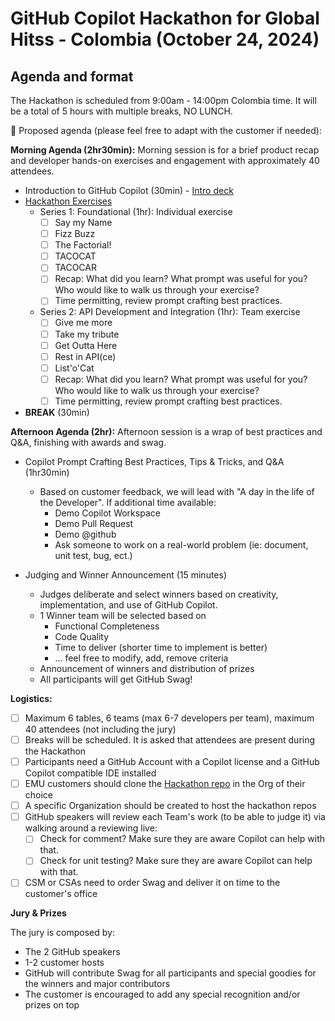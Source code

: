 # GitHub Copilot Hackathon for Global Hitss - Colombia (October 24, 2024)

## Agenda and format

The Hackathon is scheduled from 9:00am - 14:00pm Colombia time. It will be a total of 5 hours with multiple breaks, NO LUNCH.   


📓 Proposed agenda (please feel free to adapt with the customer if needed):


**Morning Agenda (2hr30min):**
Morning session is for a brief product recap and developer hands-on exercises and engagement with approximately 40 attendees.

- Introduction to GitHub Copilot (30min) - [Intro deck](https://microsoft-my.sharepoint.com/:p:/p/samuelqassom/Ea61OySYajxFpCf-zO5EinsBbh6vL7dcdtnOOeqa4RMa-w?e=2GQkD6)
- [Hackathon Exercises](https://github.com/clever-org-name/MSFT-github-copilot-Hackathon/blob/main/README.md)
    - Series 1: Foundational (1hr): Individual exercise
        - [ ] Say my Name
        - [ ] Fizz Buzz
        - [ ] The Factorial!
        - [ ] TACOCAT
        - [ ] TACOCAR
        - [ ] Recap: What did you learn? What prompt was useful for you? Who would like to walk us through your exercise?
        - [ ] Time permitting, review prompt crafting best practices. 

    - Series 2: API Development and Integration (1hr): Team exercise
        - [ ] Give me more
        - [ ] Take my tribute
        - [ ] Get Outta Here
        - [ ] Rest in API(ce)
        - [ ] List'o'Cat
        - [ ] Recap: What did you learn? What prompt was useful for you? Who would like to walk us through your exercise?
        - [ ] Time permitting, review prompt crafting best practices. 

- **BREAK** (30min)

**Afternoon Agenda (2hr):**
Afternoon session is a wrap of best practices and Q&A, finishing with awards and swag.

- Copilot Prompt Crafting Best Practices, Tips & Tricks, and Q&A (1hr30min)
    - Based on customer feedback, we will lead with "A day in the life of the Developer". If additional time available:
        - Demo Copilot Workspace
        - Demo Pull Request
        - Demo @github
        - Ask someone to work on a real-world problem (ie: document, unit test, bug, ect.) 

- Judging and Winner Announcement (15 minutes)
    - Judges deliberate and select winners based on creativity, implementation, and use of GitHub Copilot.
    - 1 Winner team will be selected based on
        - Functional Completeness
        - Code Quality
        - Time to deliver (shorter time to implement is better) 
        - ... feel free to modify, add, remove criteria
    - Announcement of winners and distribution of prizes
    - All participants will get GitHub Swag! 


**Logistics:**

- [ ] Maximum 6 tables, 6 teams (max 6-7 developers per team), maximum 40 attendees (not including the jury)
- [ ] Breaks will be scheduled. It is asked that attendees are present during the Hackathon
- [ ] Participants need a GitHub Account with a Copilot license and a GitHub Copilot compatible IDE installed
- [ ] EMU customers should clone the [Hackathon repo](https://github.com/aldo-lares/poi-github-copilot) in the Org of their choice 
- [ ] A specific Organization should be created to host the hackathon repos 
- [ ] GitHub speakers will review each Team's work (to be able to judge it) via walking around a reviewing live:
    - [ ] Check for comment? Make sure they are aware Copilot can help with that.  
    - [ ] Check for unit testing? Make sure they are aware Copilot can help with that.
- [ ] CSM or CSAs need to order Swag and deliver it on time to the customer's office

**Jury & Prizes**

The jury is composed by:
 - The 2 GitHub speakers
 - 1-2 customer hosts 
 - GitHub will contribute Swag for all participants and special goodies for the winners and major contributors
 - The customer is encouraged to add any special recognition and/or prizes on top
